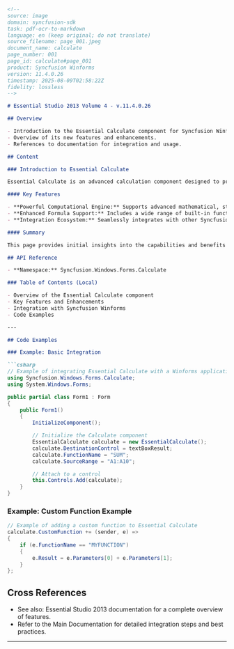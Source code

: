 ```markdown
<!-- 
source: image
domain: syncfusion-sdk
task: pdf-ocr-to-markdown
language: en (keep original; do not translate)
source_filename: page_001.jpeg
document_name: calculate
page_number: 001
page_id: calculate#page_001
product: Syncfusion Winforms
version: 11.4.0.26
timestamp: 2025-08-09T02:58:22Z
fidelity: lossless
-->

# Essential Studio 2013 Volume 4 - v.11.4.0.26

## Overview

- Introduction to the Essential Calculate component for Syncfusion Winforms.
- Overview of its new features and enhancements.
- References to documentation for integration and usage.

## Content

### Introduction to Essential Calculate

Essential Calculate is an advanced calculation component designed to provide developers with enhanced capabilities to perform complex computations within their Winforms applications.

#### Key Features

- **Powerful Computational Engine:** Supports advanced mathematical, statistical, and logical operations.
- **Enhanced Formula Support:** Includes a wide range of built-in functions and custom function support.
- **Integration Ecosystem:** Seamlessly integrates with other Syncfusion components for a unified development experience.

#### Summary

This page provides initial insights into the capabilities and benefits of the Essential Calculate component, highlighting its role in optimizing computational tasks within Winforms. For comprehensive documentation and examples, refer to the official Syncfusion documentation.

## API Reference

- **Namespace:** Syncfusion.Windows.Forms.Calculate

### Table of Contents (Local)

- Overview of the Essential Calculate component
- Key Features and Enhancements
- Integration with Syncfusion Winforms
- Code Examples

---

## Code Examples

### Example: Basic Integration

```csharp
// Example of integrating Essential Calculate with a Winforms application
using Syncfusion.Windows.Forms.Calculate;
using System.Windows.Forms;

public partial class Form1 : Form
{
    public Form1()
    {
        InitializeComponent();

        // Initialize the Calculate component
        EssentialCalculate calculate = new EssentialCalculate();
        calculate.DestinationControl = textBoxResult;
        calculate.FunctionName = "SUM";
        calculate.SourceRange = "A1:A10";

        // Attach to a control
        this.Controls.Add(calculate);
    }
}
```

### Example: Custom Function Example

```csharp
// Example of adding a custom function to Essential Calculate
calculate.CustomFunction += (sender, e) =>
{
    if (e.FunctionName == "MYFUNCTION")
    {
        e.Result = e.Parameters[0] + e.Parameters[1];
    }
};
```

## Cross References

- See also: Essential Studio 2013 documentation for a complete overview of features.
- Refer to the Main Documentation for detailed integration steps and best practices.

---

<!-- tags: [syncfusion, winforms, essential-studio, essential-calculate, version-11.4.0.26] keywords: [essential calculate, power calculate, custom functions, winforms components, computational engine, integrate calculate, version update, documentation reference] -->
```